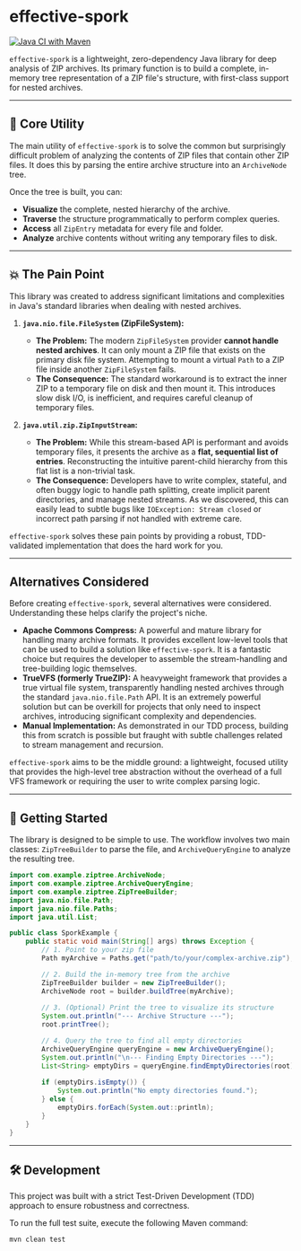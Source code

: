 # effective-spork

[](https://www.google.com/search?q=https://github.com/user/effective-spork)
[](https://opensource.org/licenses/MIT)
[](https://www.google.com/search?q=https://search.maven.org/artifact/com.example/zip-tree-builder)

[![Java CI with Maven](https://github.com/poornan/effective-spork/actions/workflows/maven.yml/badge.svg)](https://github.com/poornan/effective-spork/actions/workflows/maven.yml)

`effective-spork` is a lightweight, zero-dependency Java library for deep analysis of ZIP archives. Its primary function is to build a complete, in-memory tree representation of a ZIP file's structure, with first-class support for nested archives.

-----

## 🎯 Core Utility

The main utility of `effective-spork` is to solve the common but surprisingly difficult problem of analyzing the contents of ZIP files that contain other ZIP files. It does this by parsing the entire archive structure into an `ArchiveNode` tree.

Once the tree is built, you can:

  * **Visualize** the complete, nested hierarchy of the archive.
  * **Traverse** the structure programmatically to perform complex queries.
  * **Access** all `ZipEntry` metadata for every file and folder.
  * **Analyze** archive contents without writing any temporary files to disk.

-----

## 💥 The Pain Point

This library was created to address significant limitations and complexities in Java's standard libraries when dealing with nested archives.

1.  **`java.nio.file.FileSystem` (ZipFileSystem):**

      * **The Problem:** The modern `ZipFileSystem` provider **cannot handle nested archives**. It can only mount a ZIP file that exists on the primary disk file system. Attempting to mount a virtual `Path` to a ZIP file inside another `ZipFileSystem` fails.
      * **The Consequence:** The standard workaround is to extract the inner ZIP to a temporary file on disk and then mount it. This introduces slow disk I/O, is inefficient, and requires careful cleanup of temporary files.

2.  **`java.util.zip.ZipInputStream`:**

      * **The Problem:** While this stream-based API is performant and avoids temporary files, it presents the archive as a **flat, sequential list of entries**. Reconstructing the intuitive parent-child hierarchy from this flat list is a non-trivial task.
      * **The Consequence:** Developers have to write complex, stateful, and often buggy logic to handle path splitting, create implicit parent directories, and manage nested streams. As we discovered, this can easily lead to subtle bugs like `IOException: Stream closed` or incorrect path parsing if not handled with extreme care.

`effective-spork` solves these pain points by providing a robust, TDD-validated implementation that does the hard work for you.

-----

## Alternatives Considered

Before creating `effective-spork`, several alternatives were considered. Understanding these helps clarify the project's niche.

  * **Apache Commons Compress:** A powerful and mature library for handling many archive formats. It provides excellent low-level tools that can be used to build a solution like `effective-spork`. It is a fantastic choice but requires the developer to assemble the stream-handling and tree-building logic themselves.
  * **TrueVFS (formerly TrueZIP):** A heavyweight framework that provides a true virtual file system, transparently handling nested archives through the standard `java.nio.file.Path` API. It is an extremely powerful solution but can be overkill for projects that only need to inspect archives, introducing significant complexity and dependencies.
  * **Manual Implementation:** As demonstrated in our TDD process, building this from scratch is possible but fraught with subtle challenges related to stream management and recursion.

`effective-spork` aims to be the middle ground: a lightweight, focused utility that provides the high-level tree abstraction without the overhead of a full VFS framework or requiring the user to write complex parsing logic.

-----

## 🚀 Getting Started

The library is designed to be simple to use. The workflow involves two main classes: `ZipTreeBuilder` to parse the file, and `ArchiveQueryEngine` to analyze the resulting tree.

```java
import com.example.ziptree.ArchiveNode;
import com.example.ziptree.ArchiveQueryEngine;
import com.example.ziptree.ZipTreeBuilder;
import java.nio.file.Path;
import java.nio.file.Paths;
import java.util.List;

public class SporkExample {
    public static void main(String[] args) throws Exception {
        // 1. Point to your zip file
        Path myArchive = Paths.get("path/to/your/complex-archive.zip");

        // 2. Build the in-memory tree from the archive
        ZipTreeBuilder builder = new ZipTreeBuilder();
        ArchiveNode root = builder.buildTree(myArchive);
        
        // 3. (Optional) Print the tree to visualize its structure
        System.out.println("--- Archive Structure ---");
        root.printTree();

        // 4. Query the tree to find all empty directories
        ArchiveQueryEngine queryEngine = new ArchiveQueryEngine();
        System.out.println("\n--- Finding Empty Directories ---");
        List<String> emptyDirs = queryEngine.findEmptyDirectories(root);
        
        if (emptyDirs.isEmpty()) {
            System.out.println("No empty directories found.");
        } else {
            emptyDirs.forEach(System.out::println);
        }
    }
}
```

-----

## 🛠️ Development

This project was built with a strict Test-Driven Development (TDD) approach to ensure robustness and correctness.

To run the full test suite, execute the following Maven command:

```bash
mvn clean test
```

